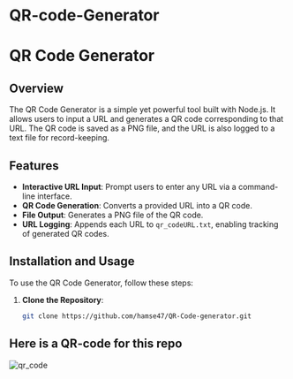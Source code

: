 # QR-code-Generator

# QR Code Generator

## Overview
The QR Code Generator is a simple yet powerful tool built with Node.js. It allows users to input a URL and generates a QR code corresponding to that URL. The QR code is saved as a PNG file, and the URL is also logged to a text file for record-keeping.

## Features
- **Interactive URL Input**: Prompt users to enter any URL via a command-line interface.
- **QR Code Generation**: Converts a provided URL into a QR code.
- **File Output**: Generates a PNG file of the QR code.
- **URL Logging**: Appends each URL to `qr_codeURL.txt`, enabling tracking of generated QR codes.

## Installation and Usage
To use the QR Code Generator, follow these steps:

1. **Clone the Repository**:
   ```bash
   git clone https://github.com/hamse47/QR-Code-generator.git

## Here is a QR-code for this repo
![qr_code](https://github.com/hamse47/QR-code-Generator/assets/78507974/892e3b28-51ea-488d-ad5c-0c3d7be605f2)
